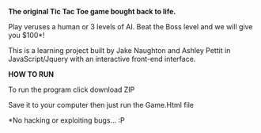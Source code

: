 <b>The original Tic Tac Toe game bought back to life.</b>

Play veruses a human or 3 levels of AI. Beat the Boss level and we will give you $100*!

This is a learning project built by Jake Naughton and Ashley Pettit in JavaScript/Jquery with an interactive front-end interface. 

<b> HOW TO RUN </b>

To run the program click download ZIP

Save it to your computer then just run the Game.Html file

*No hacking or exploiting bugs... :P
